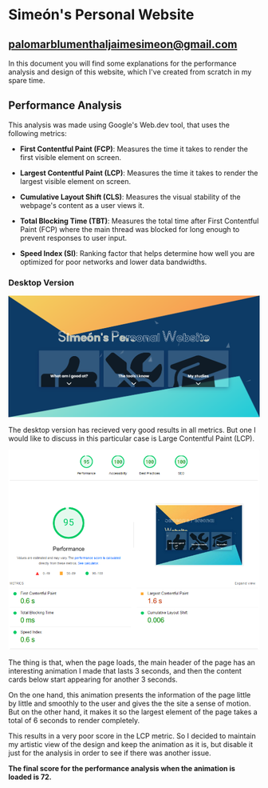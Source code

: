 # Simeón's Personal Website
## palomarblumenthaljaimesimeon@gmail.com

In this document you will find some explanations for the performance analysis and design of this website, which I've created from scratch in my spare time.

## Performance Analysis

This analysis was made using Google's Web.dev tool, that uses the following metrics:

* **First Contentful Paint (FCP)**: Measures the time it takes to render the first visible element on screen.
  
* **Largest Contentful Paint (LCP)**: Measures the time it takes to render the largest visible element on screen.

* **Cumulative Layout Shift (CLS)**: Measures the visual stability of the webpage's content as a user views it.
  
* **Total Blocking Time (TBT)**: Measures the total time after First Contentful Paint (FCP) where the main thread was blocked for long enough to prevent responses to user input.
   
* **Speed Index (SI)**: Ranking factor that helps determine how well you are optimized for poor networks and lower data bandwidths.

### Desktop Version

![Desktop Screenshot](./img/readme/desktopScreenshot.png)

The desktop version has recieved very good results in all metrics. But one I would like to discuss in this particular case is Large Contentful Paint (LCP).

![Desktop Analysis Scores](./img/readme/desktopAnalysis.png)

The thing is that, when the page loads, the main header of the page has an interesting animation I made that lasts 3 seconds, and then the content cards below start appearing for another 3 seconds.

On the one hand, this animation presents the information of the page little by little and smoothly to the user and gives the the site a sense of motion. But on the other hand, it makes it so the largest element of the page takes a total of 6 seconds to render completely.

This results in a very poor score in the LCP metric. So I decided to maintain my artistic view of the design and keep the animation as it is, but disable it just for the analysis in order to see if there was another issue.

**The final score for the performance analysis when the animation is loaded is 72.**